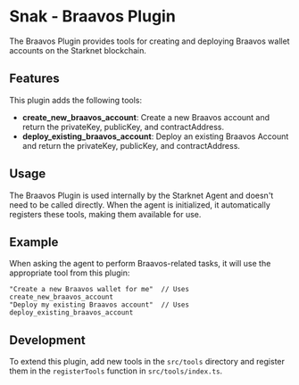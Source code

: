 # Snak - Braavos Plugin

The Braavos Plugin provides tools for creating and deploying Braavos wallet accounts on the Starknet blockchain.

## Features

This plugin adds the following tools:

- **create_new_braavos_account**: Create a new Braavos account and return the privateKey, publicKey, and contractAddress.
- **deploy_existing_braavos_account**: Deploy an existing Braavos Account and return the privateKey, publicKey, and contractAddress.

## Usage

The Braavos Plugin is used internally by the Starknet Agent and doesn't need to be called directly. When the agent is initialized, it automatically registers these tools, making them available for use.

## Example

When asking the agent to perform Braavos-related tasks, it will use the appropriate tool from this plugin:

```
"Create a new Braavos wallet for me"  // Uses create_new_braavos_account
"Deploy my existing Braavos account"  // Uses deploy_existing_braavos_account
```

## Development

To extend this plugin, add new tools in the `src/tools` directory and register them in the `registerTools` function in `src/tools/index.ts`.
